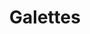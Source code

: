 ---
title: Galettes
metadata:
  servings: '4'
  source: https://www.youtube.com/watch?v=CK8T7v0NZ8Y
  course: Brunch
  title: Galettes
ingredients:
- name: salt
  amount: 1 tsp
- name: eggs
  amount: '5'
- name: buckwheat flour
  amount: 220 g
- name: pepper
  amount: 1 tsp
- name: coconut oil
  amount: 4 tsp
- name: water
  amount: 400 ml
- name: nutmeg
  amount: 2 tsp
- name: spring onions
  amount: '4'
- name: cheese
  amount: 200 g
- name: ham
  amount: 4 slices
cookware:
- name: mixing bowl
- name: whisk
- name: frying pan
- name: fork
- name: grater
- name: spatula
steps:
- description: Grab a mixing bowl and add in the buckwheat flour, whisk in one of
    the eggs and then gradually add the water to form the mixture for the galette.
- description: Add a teaspoon of coconut oil to a frying pan on a high heat and then
    add a scoop of the mixture to the pan to cook until the galette is firm. While
    it's cooking, you can slice the spring onions and break up the ham.
- description: Then crack another one of the eggs on it and use the back of a fork
    to spread the egg white around the surface. Once you're happy, make sure the yolk
    rests in the middle, then put a lid on to steam the egg white until it's firm
    (and the yolk is still runny).
- description: Now break up the ham and scatter it over the galette, avoiding the
    egg yolk. Then grab the grater and grate the cheese over the ham and then sprinkle
    the sliced spring onion on it.
- description: Now season the galette with the nutmeg and pepper, avoiding the egg
    yolk again, then sprinkle a little salt on the egg yolk.
- description: Use a spatula to fold over the edges of the galette to form a square,
    leaving the yolk exposed in the middle, then serve and start the next one!
- description: If you don't want to cook all four in one go, the mixture will keep
    in the fridge for a few days.

---